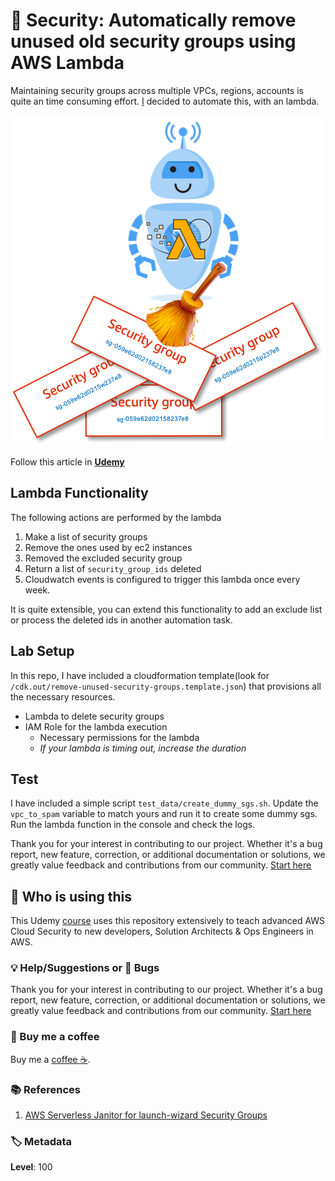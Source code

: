 
# 👮 Security: Automatically remove unused old security groups using AWS Lambda

Maintaining security groups across multiple VPCs, regions, accounts is quite an time consuming effort. [I][899] decided to automate this, with an lambda.

![Automatically removed unused old security groups](images/miztiik_automatically_remove_security_groups.png)

Follow this article in **[Udemy][101]**

## Lambda Functionality

The following actions are performed by the lambda

1. Make a list of security groups
1. Remove the ones used by ec2 instances
1. Removed the excluded security group
1. Return a list of `security_group_ids` deleted
1. Cloudwatch events is configured to trigger this lambda once every week.

It is quite extensible, you can extend this functionality to add an exclude list or process the deleted ids in another automation task.

## Lab Setup

  In this repo, I have included a cloudformation template(look for `/cdk.out/remove-unused-security-groups.template.json`) that provisions all the necessary resources.

- Lambda to delete security groups
- IAM Role for the lambda execution
  - Necessary permissions for the lambda
  - _If your lambda is timing out, increase the duration_

## Test

I have included a simple script `test_data/create_dummy_sgs.sh`. Update the `vpc_to_spam` variable to match yours and run it to create some dummy sgs. Run the lambda function in the console and check the logs.

Thank you for your interest in contributing to our project. Whether it's a bug report, new feature, correction, or additional documentation or solutions, we greatly value feedback and contributions from our community. [Start here][200]

## 📌 Who is using this

This Udemy [course][101] uses this repository extensively to teach advanced AWS Cloud Security to new developers, Solution Architects & Ops Engineers in AWS.

### 💡 Help/Suggestions or 🐛 Bugs

Thank you for your interest in contributing to our project. Whether it's a bug report, new feature, correction, or additional documentation or solutions, we greatly value feedback and contributions from our community. [Start here][200]

### 👋 Buy me a coffee

Buy me a [coffee ☕][900].

### 📚 References

1. [AWS Serverless Janitor for launch-wizard Security Groups][1]

### 🏷️ Metadata

**Level**: 100

[1]: https://github.com/miztiik/serverless-janitor-for-security-groups

[100]: https://www.udemy.com/course/aws-cloud-security/?referralCode=B7F1B6C78B45ADAF77A9

[101]: https://www.udemy.com/course/aws-cloud-security-proactive-way/?referralCode=71DC542AD4481309A441

[102]: https://www.udemy.com/course/aws-cloud-development-kit-from-beginner-to-professional/?referralCode=E15D7FB64E417C547579

[103]: https://www.udemy.com/course/aws-cloudformation-basics?referralCode=93AD3B1530BC871093D6

[200]: https://github.com/miztiik/dev-sec-ops/issues

[899]: https://www.udemy.com/user/n-kumar/

[900]: https://ko-fi.com/miztiik
